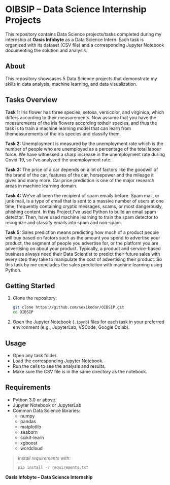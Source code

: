 # OIBSIP – Data Science Internship Projects

This repository contains Data Science projects/tasks completed during my internship at **Oasis Infobyte** as a Data Science Intern. Each task is organized with its dataset (CSV file) and a corresponding Jupyter Notebook documenting the solution and analysis.




## About

This repository showcases 5 Data Science projects that demonstrate my skills in data analysis, machine learning, and data visualization.




## Tasks Overview

**Task 1:**
Iris flower has three species; setosa, versicolor, and virginica, which differs according to their measurements. Now assume that you have the measurements of the iris flowers according totheir species, and thus the task is to train a machine learning model that can learn from themeasurements of the iris species and classify them.

**Task 2:** 
Unemployment is measured by the unemployment rate which is the number of people
who are unemployed as a percentage of the total labour force. We have witnessed a sharp increase in the unemployment rate during Covid-19, so I've analyzed the unemployment rate.

**Task 3:** 
The price of a car depends on a lot of factors like the goodwill of the brand of the car, features of the car, horsepower and the mileage it gives and many more. Car price prediction is one of the major research areas in machine learning domain.

**Task 4:** 
We’ve all been the recipient of spam emails before. Spam mail, or junk mail, is a type of email that is sent to a massive number of users at one time, frequently containing cryptic messages, scams, or most dangerously, phishing content.
In this Project,I've used Python to build an email spam detector. Then, have used machine learning to train the spam detector to recognize and classify emails into spam and non-spam.

**Task 5:** 
Sales prediction means predicting how much of a product people will buy based on factors such as the amount you spend to advertise your product, the segment of people you advertise for, or the platform you are advertising on about your product.
Typically, a product and service-based business always need their Data Scientist to predict their future sales with every step they take to manipulate the cost of advertising their product. So this task by me concludes the sales prediction with machine learning using Python.




## Getting Started

1. Clone the repository:
    ```bash
    git clone https://github.com/sexikodar/OIBSIP.git
    cd OIBSIP
    ```
2. Open the Jupyter Notebook (`.ipynb`) files for each task in your preferred environment (e.g., JupyterLab, VSCode, Google Colab).




## Usage

- Open any task folder.
- Load the corresponding Jupyter Notebook.
- Run the cells to see the analysis and results.
- Make sure the CSV file is in the same directory as the notebook.




## Requirements

- Python 3.0 or above.
- Jupyter Notebook or JupyterLab
- Common Data Science libraries:
    - numpy
    - pandas
    - matplotlib
    - seaborn
    - scikit-learn
    - xgboost
    - wordcloud
> _Install requirements with:_
> ```bash
> pip install -r requirements.txt
> ```



**Oasis Infobyte – Data Science Internship**

